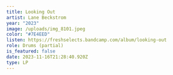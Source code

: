 ```yaml
---
title: Looking Out
artist: Lane Beckstrom
year: "2023"
image: /uploads/img_8101.jpeg
color: "#7E4EED"
listen: https://freshselects.bandcamp.com/album/looking-out
role: Drums (partial)
is_featured: false
date: 2023-11-16T21:28:40.920Z
type: LP
---
```


